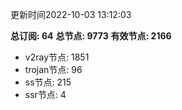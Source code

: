 更新时间2022-10-03 13:12:03

**总订阅: 64**
**总节点: 9773**
**有效节点: 2166**
- v2ray节点: 1851
- trojan节点: 96
- ss节点: 215
- ssr节点: 4
